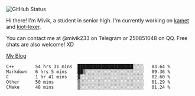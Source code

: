 ![GitHub Status](https://github-readme-stats.vercel.app/api?show_icons=true&username=Mivik)

Hi there! I'm Mivik, a student in senior high. I'm currently working on [kamet](https://github.com/Mivik/kamet) and [kiot-lexer](https://github.com/KiotLand/kiot-lexer).

You can contact me at @mivik233 on Telegram or 250851048 on QQ. Free chats are also welcome! XD

[My Blog](https://mivik.gitee.io)

<!--START_SECTION:waka-->
```text
C++        54 hrs 31 mins  █████████████████████░░░░   83.64 % 
Markdown   6 hrs 5 mins    ██▒░░░░░░░░░░░░░░░░░░░░░░   09.36 % 
C          1 hr 41 mins    ▓░░░░░░░░░░░░░░░░░░░░░░░░   02.60 % 
Other      50 mins         ▒░░░░░░░░░░░░░░░░░░░░░░░░   01.29 % 
CMake      48 mins         ▒░░░░░░░░░░░░░░░░░░░░░░░░   01.24 % 
```
<!--END_SECTION:waka-->
